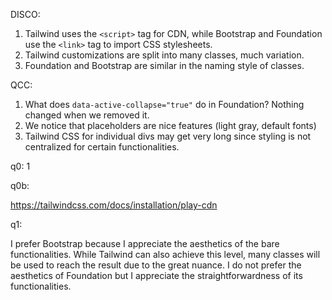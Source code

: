 DISCO:
1. Tailwind uses the ```<script>``` tag for CDN, while Bootstrap and Foundation use the ```<link>``` tag to import CSS stylesheets.
2. Tailwind customizations are split into many classes, much variation.
3. Foundation and Bootstrap are similar in the naming style of classes.

QCC:
1. What does ```data-active-collapse="true"``` do in Foundation? Nothing changed when we removed it.
2. We notice that placeholders are nice features (light gray, default fonts)
3. Tailwind CSS for individual divs may get very long since styling is not centralized for certain functionalities.

q0: 1

q0b:

https://tailwindcss.com/docs/installation/play-cdn


q1:

I prefer Bootstrap because I appreciate the aesthetics of the bare functionalities. While Tailwind can also achieve this level, many classes will be used to reach the result due to the great nuance. I do not prefer the aesthetics of Foundation but I appreciate the straightforwardness of its functionalities. 
